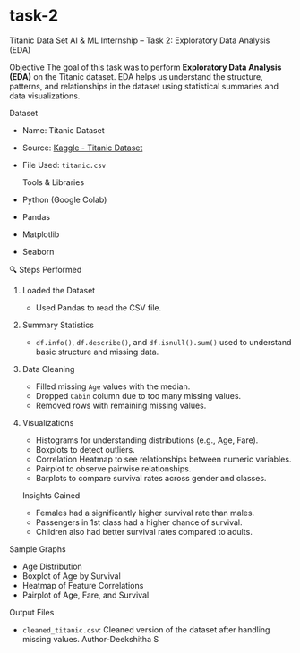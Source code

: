 # task-2
Titanic Data Set
 AI & ML Internship – Task 2: Exploratory Data Analysis (EDA)

 Objective
The goal of this task was to perform **Exploratory Data Analysis (EDA)** on the Titanic dataset. EDA helps us understand the structure, patterns, and relationships in the dataset using statistical summaries and data visualizations.

 Dataset
- Name: Titanic Dataset  
- Source: [Kaggle - Titanic Dataset](https://www.kaggle.com/datasets/yasserh/titanic-dataset)
- File Used: `titanic.csv`

  Tools & Libraries
- Python (Google Colab)
- Pandas
- Matplotlib
- Seaborn

 🔍 Steps Performed

1. Loaded the Dataset
   - Used Pandas to read the CSV file.
   
2. Summary Statistics
   - `df.info()`, `df.describe()`, and `df.isnull().sum()` used to understand basic structure and missing data.

3. Data Cleaning
   - Filled missing `Age` values with the median.
   - Dropped `Cabin` column due to too many missing values.
   - Removed rows with remaining missing values.

4. Visualizations
   - Histograms for understanding distributions (e.g., Age, Fare).
   - Boxplots to detect outliers.
   - Correlation Heatmap to see relationships between numeric variables.
   - Pairplot to observe pairwise relationships.
   - Barplots to compare survival rates across gender and classes.

   Insights Gained
   - Females had a significantly higher survival rate than males.
   - Passengers in 1st class had a higher chance of survival.
   - Children also had better survival rates compared to adults.

Sample Graphs
- Age Distribution
- Boxplot of Age by Survival
- Heatmap of Feature Correlations
- Pairplot of Age, Fare, and Survival

 Output Files
- `cleaned_titanic.csv`: Cleaned version of the dataset after handling missing values.
Author-Deekshitha S



